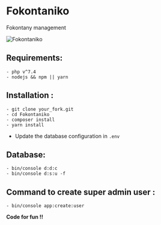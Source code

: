 # Fokontaniko

Fokontany management

![Fokontaniko](https://raw.githubusercontent.com/julkwel/Fokontaniko/master/public/images/Capture%20du%202020-06-01%2021-12-13.png)

## Requirements:

```
- php v^7.4
- nodejs && npm || yarn
```

## Installation :

```
- git clone your_fork.git
- cd Fokontaniko 
- composer install
- yarn install
```

- Update the database configuration in `.env`

## Database:

```
- bin/console d:d:c
- bin/console d:s:u -f
```

## Command to create super admin user :

`- bin/console app:create:user`



**Code for fun !!**
